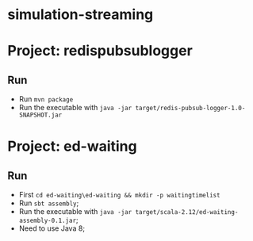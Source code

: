 # simulation-streaming




# Project: redispubsublogger

## Run
- Run ```mvn package```
- Run the executable with ```java -jar target/redis-pubsub-logger-1.0-SNAPSHOT.jar```

# Project: ed-waiting

## Run
- First ```cd ed-waiting\ed-waiting && mkdir -p waitingtimelist```
- Run ```sbt assembly```;
- Run the executable with ```java -jar target/scala-2.12/ed-waiting-assembly-0.1.jar```;
- Need to use Java 8;